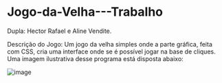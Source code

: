 # Jogo-da-Velha---Trabalho
Dupla: Hector Rafael e Aline Vendite.

Descrição do Jogo: Um jogo da velha simples onde a parte gráfica, feita com CSS,
cria uma interface onde se é possível jogar na base de cliques. Uma imagem ilustrativa desse programa está disposta abaixo:

![image](https://user-images.githubusercontent.com/110543201/192110470-fbb03fc2-b2e5-4ec0-8003-f1e60a9ed154.png)


